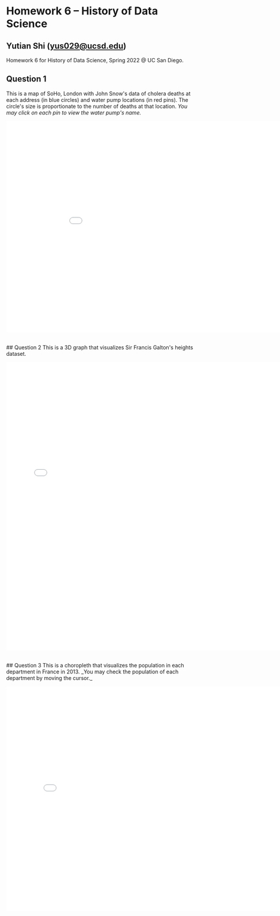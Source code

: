 # Homework 6 – History of Data Science
## Yutian Shi (yus029@ucsd.edu)
Homework 6 for History of Data Science, Spring 2022 @ UC San Diego.
<br>
## Question 1
This is a map of SoHo, London with John Snow's data of cholera deaths at each address (in blue circles) and water pump locations (in red pins). The circle's size is proportionate to the number of deaths at that location. 
_You may click on each pin to view the water pump's name._
<p align="center">
  <iframe src='./soho_map.html' width=938 height=565 frameBorder=0></iframe>
</p>
<br>
## Question 2
This is a 3D graph that visualizes Sir Francis Galton's heights dataset.
<p align="center">
  <iframe src='./galton_fig.html' width=750 height=770 frameBorder=0></iframe>
</p>
<br>
## Question 3
This is a choropleth that visualizes the population in each department in France in 2013. 
_You may check the population of each department by moving the cursor._
<p align="center">
  <iframe src='./france_fig-3.html' width=800 height=600 frameBorder=0></iframe>
</p>
<br>
